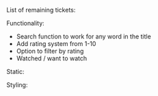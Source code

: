 List of remaining tickets:

Functionality:
<!-- + View film link to go to IMDB page -->
+ Search function to work for any word in the title
+ Add rating system from 1-10
+ Option to filter by rating
+ Watched / want to watch

Static:
<!-- + Add explanation above search bar -->
<!-- + Add name of film -->

Styling:
<!-- + Logo / title / name of product -->
<!-- + Background Colour -->
<!-- + Button styling -->
